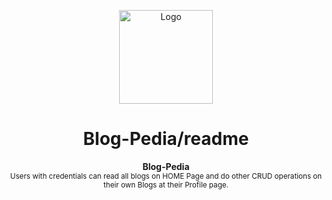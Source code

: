 <p align="center"><img src="https://raw.githubusercontent.com/andreasbm/readme/master/assets/logo-shadow.png" alt="Logo" width="150" height="150" />
</p>
<h1 align="center">Blog-Pedia/readme</h1>
<p align="center">
  <b>Blog-Pedia</b></br>
  <sub>Users with credentials can read all blogs on HOME Page and do other CRUD operations on their own Blogs at their Profile page.<sub>
</p>

<br />
